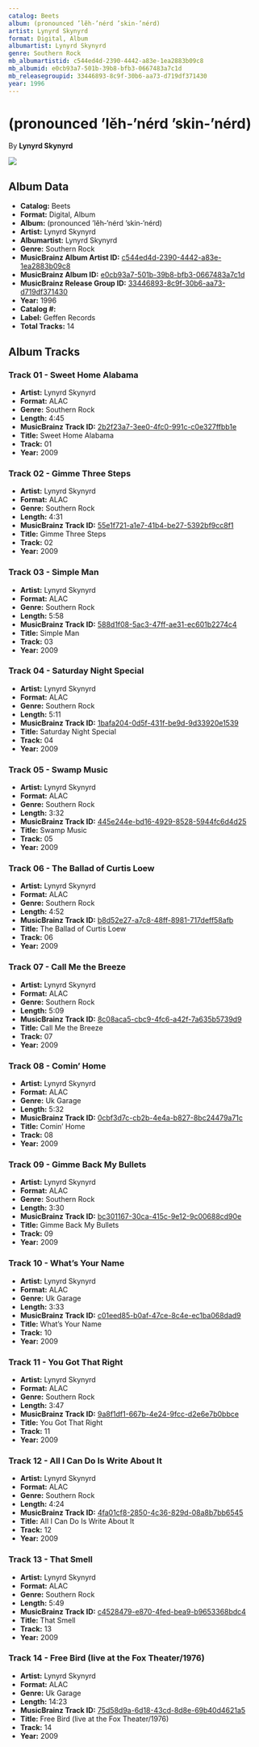 ```yaml
---
catalog: Beets
album: (pronounced ’lĕh‐’nérd ’skin‐’nérd)
artist: Lynyrd Skynyrd
format: Digital, Album
albumartist: Lynyrd Skynyrd
genre: Southern Rock
mb_albumartistid: c544ed4d-2390-4442-a83e-1ea2883b09c8
mb_albumid: e0cb93a7-501b-39b8-bfb3-0667483a7c1d
mb_releasegroupid: 33446893-8c9f-30b6-aa73-d719df371430
year: 1996
---
```


# (pronounced ’lĕh‐’nérd ’skin‐’nérd)

By **Lynyrd Skynyrd**

![](../../assets/beetscovers/Lynyrd_Skynyrd-pronounced_’lĕh‐’nérd_’skin‐’nérd.jpg)

## Album Data

- **Catalog:** Beets
- **Format:** Digital, Album
- **Album:** (pronounced ’lĕh‐’nérd ’skin‐’nérd)
- **Artist:** Lynyrd Skynyrd
- **Albumartist:** Lynyrd Skynyrd
- **Genre:** Southern Rock
- **MusicBrainz Album Artist ID:** [c544ed4d-2390-4442-a83e-1ea2883b09c8](https://musicbrainz.org/artist/c544ed4d-2390-4442-a83e-1ea2883b09c8)
- **MusicBrainz Album ID:** [e0cb93a7-501b-39b8-bfb3-0667483a7c1d](https://musicbrainz.org/release/e0cb93a7-501b-39b8-bfb3-0667483a7c1d)
- **MusicBrainz Release Group ID:** [33446893-8c9f-30b6-aa73-d719df371430](https://musicbrainz.org/release-group/33446893-8c9f-30b6-aa73-d719df371430)
- **Year:** 1996
- **Catalog #:** 
- **Label:** Geffen Records
- **Total Tracks:** 14

## Album Tracks

### Track 01 - Sweet Home Alabama

- **Artist:** Lynyrd Skynyrd
- **Format:** ALAC
- **Genre:** Southern Rock
- **Length:** 4:45
- **MusicBrainz Track ID:** [2b2f23a7-3ee0-4fc0-991c-c0e327ffbb1e](https://musicbrainz.org/recording/2b2f23a7-3ee0-4fc0-991c-c0e327ffbb1e)
- **Title:** Sweet Home Alabama
- **Track:** 01
- **Year:** 2009

### Track 02 - Gimme Three Steps

- **Artist:** Lynyrd Skynyrd
- **Format:** ALAC
- **Genre:** Southern Rock
- **Length:** 4:31
- **MusicBrainz Track ID:** [55e1f721-a1e7-41b4-be27-5392bf9cc8f1](https://musicbrainz.org/recording/55e1f721-a1e7-41b4-be27-5392bf9cc8f1)
- **Title:** Gimme Three Steps
- **Track:** 02
- **Year:** 2009

### Track 03 - Simple Man

- **Artist:** Lynyrd Skynyrd
- **Format:** ALAC
- **Genre:** Southern Rock
- **Length:** 5:58
- **MusicBrainz Track ID:** [588d1f08-5ac3-47ff-ae31-ec601b2274c4](https://musicbrainz.org/recording/588d1f08-5ac3-47ff-ae31-ec601b2274c4)
- **Title:** Simple Man
- **Track:** 03
- **Year:** 2009

### Track 04 - Saturday Night Special

- **Artist:** Lynyrd Skynyrd
- **Format:** ALAC
- **Genre:** Southern Rock
- **Length:** 5:11
- **MusicBrainz Track ID:** [1bafa204-0d5f-431f-be9d-9d33920e1539](https://musicbrainz.org/recording/1bafa204-0d5f-431f-be9d-9d33920e1539)
- **Title:** Saturday Night Special
- **Track:** 04
- **Year:** 2009

### Track 05 - Swamp Music

- **Artist:** Lynyrd Skynyrd
- **Format:** ALAC
- **Genre:** Southern Rock
- **Length:** 3:32
- **MusicBrainz Track ID:** [445e244e-bd16-4929-8528-5944fc6d4d25](https://musicbrainz.org/recording/445e244e-bd16-4929-8528-5944fc6d4d25)
- **Title:** Swamp Music
- **Track:** 05
- **Year:** 2009

### Track 06 - The Ballad of Curtis Loew

- **Artist:** Lynyrd Skynyrd
- **Format:** ALAC
- **Genre:** Southern Rock
- **Length:** 4:52
- **MusicBrainz Track ID:** [b8d52e27-a7c8-48ff-8981-717deff58afb](https://musicbrainz.org/recording/b8d52e27-a7c8-48ff-8981-717deff58afb)
- **Title:** The Ballad of Curtis Loew
- **Track:** 06
- **Year:** 2009

### Track 07 - Call Me the Breeze

- **Artist:** Lynyrd Skynyrd
- **Format:** ALAC
- **Genre:** Southern Rock
- **Length:** 5:09
- **MusicBrainz Track ID:** [8c08aca5-cbc9-4fc6-a42f-7a635b5739d9](https://musicbrainz.org/recording/8c08aca5-cbc9-4fc6-a42f-7a635b5739d9)
- **Title:** Call Me the Breeze
- **Track:** 07
- **Year:** 2009

### Track 08 - Comin’ Home

- **Artist:** Lynyrd Skynyrd
- **Format:** ALAC
- **Genre:** Uk Garage
- **Length:** 5:32
- **MusicBrainz Track ID:** [0cbf3d7c-cb2b-4e4a-b827-8bc24479a71c](https://musicbrainz.org/recording/0cbf3d7c-cb2b-4e4a-b827-8bc24479a71c)
- **Title:** Comin’ Home
- **Track:** 08
- **Year:** 2009

### Track 09 - Gimme Back My Bullets

- **Artist:** Lynyrd Skynyrd
- **Format:** ALAC
- **Genre:** Southern Rock
- **Length:** 3:30
- **MusicBrainz Track ID:** [bc301167-30ca-415c-9e12-9c00688cd90e](https://musicbrainz.org/recording/bc301167-30ca-415c-9e12-9c00688cd90e)
- **Title:** Gimme Back My Bullets
- **Track:** 09
- **Year:** 2009

### Track 10 - What’s Your Name

- **Artist:** Lynyrd Skynyrd
- **Format:** ALAC
- **Genre:** Uk Garage
- **Length:** 3:33
- **MusicBrainz Track ID:** [c01eed85-b0af-47ce-8c4e-ec1ba068dad9](https://musicbrainz.org/recording/c01eed85-b0af-47ce-8c4e-ec1ba068dad9)
- **Title:** What’s Your Name
- **Track:** 10
- **Year:** 2009

### Track 11 - You Got That Right

- **Artist:** Lynyrd Skynyrd
- **Format:** ALAC
- **Genre:** Southern Rock
- **Length:** 3:47
- **MusicBrainz Track ID:** [9a8f1df1-667b-4e24-9fcc-d2e6e7b0bbce](https://musicbrainz.org/recording/9a8f1df1-667b-4e24-9fcc-d2e6e7b0bbce)
- **Title:** You Got That Right
- **Track:** 11
- **Year:** 2009

### Track 12 - All I Can Do Is Write About It

- **Artist:** Lynyrd Skynyrd
- **Format:** ALAC
- **Genre:** Southern Rock
- **Length:** 4:24
- **MusicBrainz Track ID:** [4fa01cf8-2850-4c36-829d-08a8b7bb6545](https://musicbrainz.org/recording/4fa01cf8-2850-4c36-829d-08a8b7bb6545)
- **Title:** All I Can Do Is Write About It
- **Track:** 12
- **Year:** 2009

### Track 13 - That Smell

- **Artist:** Lynyrd Skynyrd
- **Format:** ALAC
- **Genre:** Southern Rock
- **Length:** 5:49
- **MusicBrainz Track ID:** [c4528479-e870-4fed-bea9-b9653368bdc4](https://musicbrainz.org/recording/c4528479-e870-4fed-bea9-b9653368bdc4)
- **Title:** That Smell
- **Track:** 13
- **Year:** 2009

### Track 14 - Free Bird (live at the Fox Theater/1976)

- **Artist:** Lynyrd Skynyrd
- **Format:** ALAC
- **Genre:** Uk Garage
- **Length:** 14:23
- **MusicBrainz Track ID:** [75d58d9a-6d18-43cd-8d8e-69b40d4621a5](https://musicbrainz.org/recording/75d58d9a-6d18-43cd-8d8e-69b40d4621a5)
- **Title:** Free Bird (live at the Fox Theater/1976)
- **Track:** 14
- **Year:** 2009

